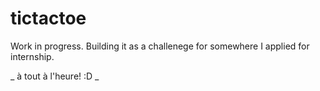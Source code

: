 # tictactoe

Work in progress. 
Building it as a challenege for somewhere I applied for internship.

_ à tout à l'heure! :D _
